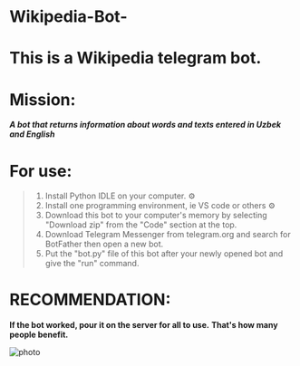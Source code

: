 # Wikipedia-Bot-
# This is a Wikipedia telegram bot.

# Mission:
***A bot that returns information about words and texts entered in Uzbek and English***

# For use:
>1. Install Python IDLE on your computer. :gear:
>2. Install one programming environment, ie VS code or others :gear:
>3. Download this bot to your computer's memory by selecting "Download zip" from the "Code" section at the top.
>4. Download Telegram Messenger from telegram.org and search for BotFather then open a new bot.
>5. Put the "bot.py" file of this bot after your newly opened bot and give the "run" command.

# RECOMMENDATION:
**If the bot worked, pour it on the server for all to use.**
**That's how many people benefit.**

![photo](https://cdn-images-1.medium.com/max/831/1*FIv-V63TtCGxB--xibgUng.jpeg)
